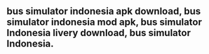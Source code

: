 ## bus simulator indonesia apk download, bus simulator indonesia mod apk, bus simulator Indonesia livery download, bus simulator Indonesia.
